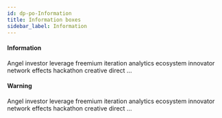 ```yaml
---
id: dp-po-Information
title: Information boxes
sidebar_label: Information
---
```


<h4>Information</h4>
<div class="dp-po-Info">
	<span class="dp-po-Icon Icon--info Icon--primary"></span>
	<span class="dp-po-info-txt">Angel investor leverage freemium iteration analytics ecosystem innovator network effects hackathon creative direct ...</span>
</div>

<h4>Warning</h4>
<div class="dp-po-Info Info--danger">
	<span class="dp-po-Icon Icon--Exclamation Icon--danger"></span>
	<span class="dp-po-info-txt">Angel investor leverage freemium iteration analytics ecosystem innovator network effects hackathon creative direct ...</span>
</div>
